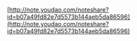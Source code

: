 [http://note.youdao.com/noteshare?id=b07a49fd82e7d5573b144aeb5da86596](http://note.youdao.com/noteshare?id=b07a49fd82e7d5573b144aeb5da86596)



